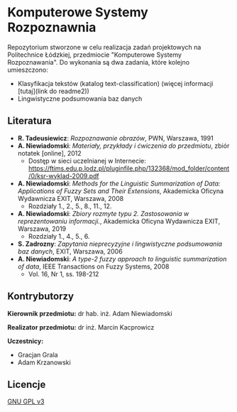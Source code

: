 # Komputerowe Systemy Rozpoznawnia

Repozytorium stworzone w celu realizacja zadań projektowych na Politechnice Łódzkiej, przedmiocie "Komputerowe Systemy Rozpoznawania". Do wykonania są dwa zadania, które kolejno umieszczono:

- Klasyfikacja tekstów (katalog text-classification) (więcej informacji [tutaj](link do readme2))
- Lingwistyczne podsumowania baz danych

## Literatura

- **R. Tadeusiewicz**: *Rozpoznawanie obrazów*, PWN, Warszawa, 1991
- **A. Niewiadomski**: *Materiały, przykłady i ćwiczenia do przedmiotu*, zbiór notatek [online], 2012
  - Dostęp w sieci uczelnianej w Internecie: https://ftims.edu.p.lodz.pl/pluginfile.php/132368/mod_folder/content/0/ksr-wyklad-2009.pdf
- **A. Niewiadomski**: *Methods for the Linguistic Summarization of Data: Applications of Fuzzy Sets and Their Extensions*, Akademicka Oficyna Wydawnicza EXIT, Warszawa, 2008
  - Rozdziały 1., 2., 5., 8., 11., 12.
- **A. Niewiadomski**: *Zbiory rozmyte typu 2. Zastosowania w reprezentowaniu informacji.*, Akademicka Oficyna Wydawnicza EXIT, Warszawa, 2019
  - Rozdziały 1., 4., 5., 6.
- **S. Zadrozny**: *Zapytania nieprecyzyjne i lingwistyczne podsumowania baz danych*, EXIT, Warszawa, 2006
- **A. Niewiadomski**: *A type-2 fuzzy approach to linguistic summarization of data*, IEEE Transactions on Fuzzy Systems, 2008
  - Vol. 16, Nr 1, ss. 198-212

## Kontrybutorzy

**Kierownik przedmiotu:** dr hab. inż. Adam Niewiadomski

**Realizator przedmiotu:** dr inż. Marcin Kacprowicz

**Uczestnicy:**
- Gracjan Grala
- Adam Krzanowski

## Licencje
[GNU GPL v3](https://www.gnu.org/licenses/gpl-3.0.html)
